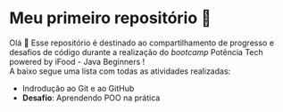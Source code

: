 # Meu primeiro repositório :pushpin:

Olá :wave: Esse repositório é destinado ao compartilhamento de progresso e desafios de código durante a realização do *bootcamp* Potência Tech powered by iFood - Java Beginners ! <br>
A baixo segue uma lista com todas as atividades realizadas:

- Indrodução ao Git e ao GitHub
- **Desafio**: Aprendendo POO na prática